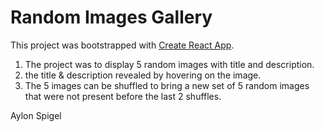 # Random Images Gallery

This project was bootstrapped with [Create React App](https://github.com/facebook/create-react-app).

1. The project was to display 5 random images with title and description.
2. the title & description revealed by hovering on the image.
3. The 5 images can be shuffled to bring a new set of 5 random images that were not present before the last 2 shuffles.

Aylon Spigel
